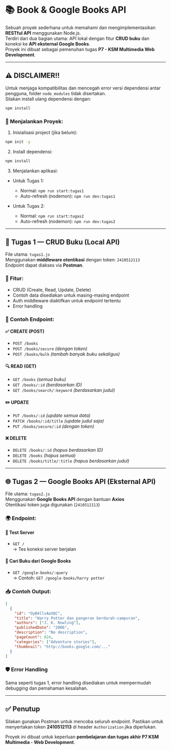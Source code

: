 # 📚 Book & Google Books API

Sebuah proyek sederhana untuk memahami dan mengimplementasikan **RESTful API** menggunakan Node.js.  
Terdiri dari dua bagian utama: API lokal dengan fitur **CRUD buku** dan koneksi ke **API eksternal Google Books**.  
Proyek ini dibuat sebagai pemenuhan tugas **P7 - KSM Multimedia Web Development**.

---

## ⚠️ DISCLAIMER!!

Untuk menjaga kompatibilitas dan mencegah error versi dependensi antar pengguna, folder `node_modules` tidak disertakan.  
Silakan install ulang dependensi dengan:

```bash
npm install
```

### 📌 Menjalankan Proyek:

1. Inisialisasi project (jika belum):
```bash
npm init -y
```

2. Install dependensi:
```bash
npm install
```

3. Menjalankan aplikasi:
- Untuk Tugas 1:
  - Normal: `npm run start:tugas1`
  - Auto-refresh (nodemon): `npm run dev:tugas1`

- Untuk Tugas 2:
  - Normal: `npm run start:tugas2`
  - Auto-refresh (nodemon): `npm run dev:tugas2`

---

## 🧪 Tugas 1 — CRUD Buku (Local API)

File utama: `tugas1.js`  
Menggunakan **middleware otentikasi** dengan token: `2410512113`  
Endpoint dapat diakses via **Postman**.

### 🔧 Fitur:
- CRUD (Create, Read, Update, Delete)
- Contoh data disediakan untuk masing-masing endpoint
- Auth middleware diaktifkan untuk endpoint tertentu
- Error handling

### 📘 Contoh Endpoint:

#### ✅ CREATE (POST)
- `POST /books`
- `POST /books/secure` *(dengan token)*
- `POST /books/bulk` *(tambah banyak buku sekaligus)*

#### 🔍 READ (GET)
- `GET /books` *(semua buku)*
- `GET /books/:id` *(berdasarkan ID)*
- `GET /books/search/:keyword` *(berdasarkan judul)*

#### ✏️ UPDATE
- `PUT /books/:id` *(update semua data)*
- `PATCH /books/:id/title` *(update judul saja)*
- `PUT /books/secure/:id` *(dengan token)*

#### ❌ DELETE
- `DELETE /books/:id` *(hapus berdasarkan ID)*
- `DELETE /books` *(hapus semua)*
- `DELETE /books/title/:title` *(hapus berdasarkan judul)*

---

## 🌐 Tugas 2 — Google Books API (Eksternal API)

File utama: `tugas2.js`  
Menggunakan **Google Books API** dengan bantuan **Axios**  
Otentikasi token juga digunakan (`2410512113`)

### 🌍 Endpoint:

#### 🧪 Test Server
- `GET /`  
  → Tes koneksi server berjalan

#### 🔎 Cari Buku dari Google Books
- `GET /google-books/:query`  
  → Contoh: `GET /google-books/harry potter`

### 📥 Contoh Output:
```json
[
  {
    "id": "OyB4llvAoXQC",
    "title": "Harry Potter dan pangeran berdarah-campuran",
    "authors": ["J. K. Rowling"],
    "publishedDate": "2006",
    "description": "No description",
    "pageCount": 824,
    "categories": ["Adventure stories"],
    "thumbnail": "http://books.google.com/..."
  }
]
```

### 🛡️ Error Handling
Sama seperti tugas 1, error handling disediakan untuk mempermudah debugging dan pemahaman kesalahan.

---

## ✅ Penutup

Silakan gunakan Postman untuk mencoba seluruh endpoint. Pastikan untuk menyertakan token **2410512113** di header `Authorization` jika diperlukan.

Proyek ini dibuat untuk keperluan **pembelajaran dan tugas akhir P7 KSM Multimedia - Web Development**.
